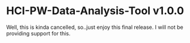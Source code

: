 # HCI-PW-Data-Analysis-Tool v1.0.0
Well, this is kinda cancelled, so..just enjoy this final release. I will not be providing support for this.
